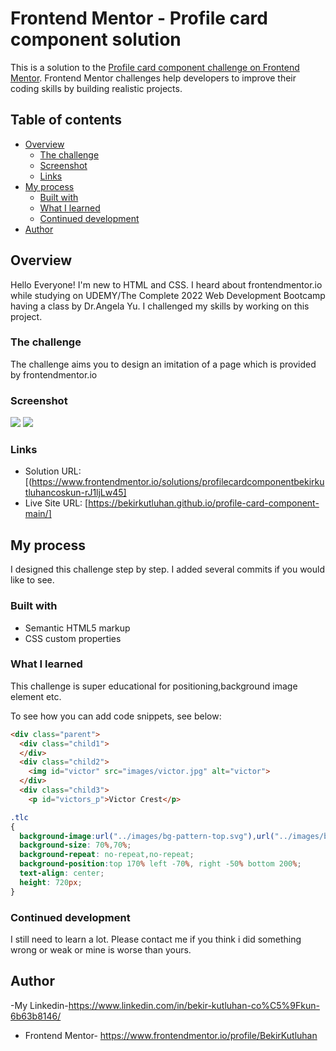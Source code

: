 # Frontend Mentor - Profile card component solution

This is a solution to the [Profile card component challenge on Frontend Mentor](https://www.frontendmentor.io/challenges/profile-card-component-cfArpWshJ). Frontend Mentor challenges help developers to improve their coding skills by building realistic projects.

## Table of contents

- [Overview](#overview)
  - [The challenge](#the-challenge)
  - [Screenshot](#screenshot)
  - [Links](#links)
- [My process](#my-process)
  - [Built with](#built-with)
  - [What I learned](#what-i-learned)
  - [Continued development](#continued-development)
- [Author](#author)

## Overview
Hello Everyone! I'm new to HTML and CSS. I heard about frontendmentor.io while studying on UDEMY/The Complete 2022 Web Development Bootcamp having a class by Dr.Angela Yu. I challenged my skills by working on this project.
### The challenge

The challenge aims you to design an imitation of a page which is provided by frontendmentor.io

### Screenshot

![](./design/desktop-desing.jpg)
![](./design/mobile-desing.jpg)

### Links

- Solution URL: [(https://www.frontendmentor.io/solutions/profilecardcomponentbekirkutluhancoskun-rJ1ljLw45]
- Live Site URL: [https://bekirkutluhan.github.io/profile-card-component-main/]

## My process
I designed this challenge step by step. I added several commits if you would like to see.
### Built with

- Semantic HTML5 markup
- CSS custom properties

### What I learned

This challenge is super educational for positioning,background image element etc.

To see how you can add code snippets, see below:

```html
<div class="parent">
  <div class="child1">
  </div>
  <div class="child2">
    <img id="victor" src="images/victor.jpg" alt="victor">
  </div>
  <div class="child3">
    <p id="victors_p">Victor Crest</p>
 ```
 ```CSS
 .tlc
 {
   background-image:url("../images/bg-pattern-top.svg"),url("../images/bg-pattern-bottom.svg");
   background-size: 70%,70%;
   background-repeat: no-repeat,no-repeat;
   background-position:top 170% left -70%, right -50% bottom 200%;
   text-align: center;
   height: 720px;
 }
```



### Continued development

I still need to learn a lot. Please contact me if you think i did something wrong or weak or mine is worse than yours.

## Author

-My Linkedin-https://www.linkedin.com/in/bekir-kutluhan-co%C5%9Fkun-6b63b8146/
- Frontend Mentor- https://www.frontendmentor.io/profile/BekirKutluhan
